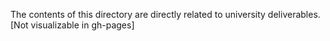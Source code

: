 The contents of this directory are directly related to university deliverables. [Not visualizable in gh-pages]
